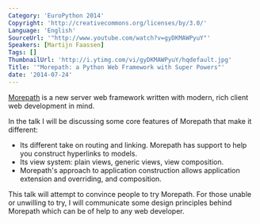 ```yaml
---
Category: 'EuroPython 2014'
Copyright: 'http://creativecommons.org/licenses/by/3.0/'
Language: 'English'
SourceUrl: '"http://www.youtube.com/watch?v=gyDKMAWPyuY"'
Speakers: [Martijn Faassen]
Tags: []
ThumbnailUrl: 'http://i.ytimg.com/vi/gyDKMAWPyuY/hqdefault.jpg'
Title: '"Morepath: a Python Web Framework with Super Powers"'
date: '2014-07-24'
---
```

[Morepath](http://morepath.readthedocs.org) is a new server web
framework written with modern, rich client web development in mind.

In the talk I will be discussing some core features of Morepath that
make it different:

* Its different take on routing and linking. Morepath has support
  to help you construct hyperlinks to models.
* Its view system: plain views, generic views, view composition.
* Morepath's approach to application construction allows application extension and overriding, and composition.

This talk will attempt to convince people to try Morepath. For those
unable or unwilling to try, I will communicate some design principles
behind Morepath which can be of help to any web developer.